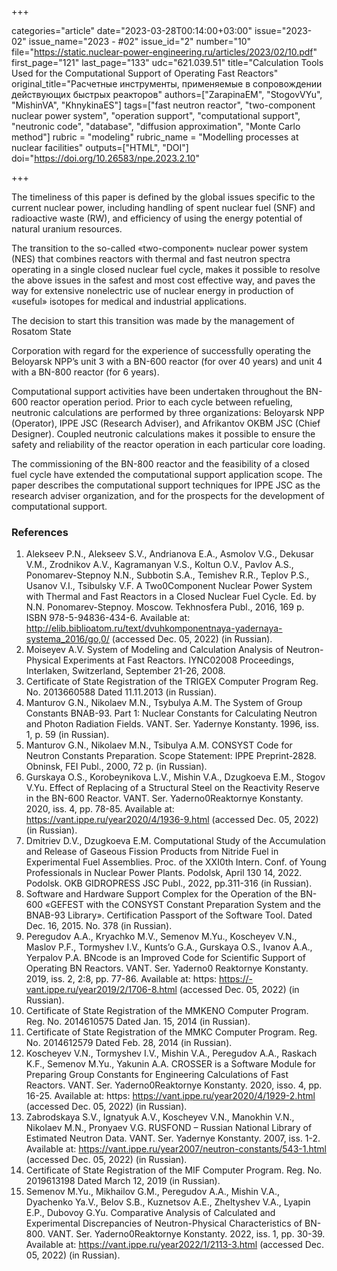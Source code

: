 +++

categories="article"
date="2023-03-28T00:14:00+03:00"
issue="2023-02"
issue_name="2023 - #02"
issue_id="2"
number="10"
file="https://static.nuclear-power-engineering.ru/articles/2023/02/10.pdf"
first_page="121"
last_page="133"
udc="621.039.51"
title="Calculation Tools Used for the Computational Support of Operating Fast Reactors"
original_title="Расчетные инструменты, применяемые в сопровождении действующих быстрых реакторов"
authors=["ZarapinaEM", "StogovVYu", "MishinVA", "KhnykinaES"]
tags=["fast neutron reactor", "two-component nuclear power system", "operation support", "computational support", "neutronic code", "database", "diffusion approximation", "Monte Carlo method"]
rubric = "modeling"
rubric_name = "Modelling processes at nuclear facilities"
outputs=["HTML", "DOI"]
doi="https://doi.org/10.26583/npe.2023.2.10"

+++

The timeliness of this paper is defined by the global issues specific to the current nuclear power, including handling of spent nuclear fuel (SNF) and radioactive waste (RW), and efficiency of using the energy potential of natural uranium resources.

The transition to the so-called «two-component» nuclear power system (NES) that combines reactors with thermal and fast neutron spectra operating in a single closed nuclear fuel cycle, makes it possible to resolve the above issues in the safest and most cost effective way, and paves the way for extensive nonelectric use of nuclear energy in production of «useful» isotopes for medical and industrial applications.

The decision to start this transition was made by the management of Rosatom State

Corporation with regard for the experience of successfully operating the Beloyarsk NPP’s unit 3 with a BN-600 reactor (for over 40 years) and unit 4 with a BN-800 reactor (for 6 years).

Computational support activities have been undertaken throughout the BN-600 reactor operation period. Prior to each cycle between refueling, neutronic calculations are performed by three organizations: Beloyarsk NPP (Operator), IPPE JSC (Research Adviser), and Afrikantov OKBM JSC (Chief Designer). Coupled neutronic calculations makes it possible to ensure the safety and reliability of the reactor operation in each particular core loading.

The commissioning of the BN-800 reactor and the feasibility of a closed fuel cycle have extended the computational support application scope. The paper describes the computational support techniques for IPPE JSC as the research adviser organization, and for the prospects for the development of computational support.

### References

1. Alekseev P.N., Alekseev S.V., Andrianova E.A., Asmolov V.G., Dekusar V.M., Zrodnikov A.V., Kagramanyan V.S., Koltun O.V., Pavlov A.S., Ponomarev-Stepnoy N.N., Subbotin S.A., Temishev R.R., Teplov P.S., Usanov V.I., Tsibulsky V.F. A Two0Component Nuclear Power System with Thermal and Fast Reactors in a Closed Nuclear Fuel Cycle. Ed. by N.N. Ponomarev-Stepnoy. Moscow. Tekhnosfera Publ., 2016, 169 p. ISBN 978-5-94836-434-6. Available at: http://elib.biblioatom.ru/text/dvuhkomponentnaya-yadernaya-systema_2016/go,0/ (accessed Dec. 05, 2022) (in Russian).
2. Moiseyev A.V. System of Modeling and Calculation Analysis of Neutron-Physical Experiments at Fast Reactors. IYNC02008 Proceedings, Interlaken, Switzerland, September 21-26, 2008.
3. Certificate of State Registration of the TRIGEX Computer Program Reg. No. 2013660588 Dated 11.11.2013 (in Russian).
4. Manturov G.N., Nikolaev M.N., Tsybulya A.M. The System of Group Constants BNAB-93. Part 1: Nuclear Constants for Calculating Neutron and Photon Radiation Fields. VANT. Ser. Yadernye Konstanty. 1996, iss. 1, p. 59 (in Russian).
5. Manturov G.N., Nikolaev M.N., Tsibulya A.M. CONSYST Code for Neutron Constants Preparation. Scope Statement: IPPE Preprint-2828. Obninsk, FEI Publ., 2000, 72 p. (in Russian).
6. Gurskaya O.S., Korobeynikova L.V., Mishin V.A., Dzugkoeva E.M., Stogov V.Yu. Effect of Replacing of a Structural Steel on the Reactivity Reserve in the BN-600 Reactor. VANT. Ser. Yaderno0Reaktornye Konstanty. 2020, iss. 4, pp. 78-85. Available at: https://vant.ippe.ru/year2020/4/1936-9.html (accessed Dec. 05, 2022) (in Russian).
7. Dmitriev D.V., Dzugkoeva E.M. Computational Study of the Accumulation and Release of Gaseous Fission Products from Nitride Fuel in Experimental Fuel Assemblies. Proc. of the XXI0th Intern. Conf. of Young Professionals in Nuclear Power Plants. Podolsk, April 130 14, 2022. Podolsk. OKB GIDROPRESS JSC Publ., 2022, pp.311-316 (in Russian).
8. Software and Hardware Support Complex for the Operation of the BN-600 «GEFEST with the CONSYST Constant Preparation System and the BNAB-93 Library». Certification Passport of the Software Tool. Dated Dec. 16, 2015. No. 378 (in Russian).
9. Peregudov A.A., Kryachko M.V., Semenov M.Yu., Koscheyev V.N., Maslov P.F., Tormyshev I.V., Kunts’o G.A., Gurskaya O.S., Ivanov A.A., Yerpalov P.A. BNcode is an Improved Code for Scientific Support of Operating BN Reactors. VANT. Ser. Yaderno0 Reaktornye Konstanty. 2019, iss. 2, 2:8, pp. 77-86. Available at: https: https://-vant.ippe.ru/year2019/2/1706-8.html (accessed Dec. 05, 2022) (in Russian).
10. Certificate of State Registration of the MMKENO Computer Program. Reg. No. 2014610575 Dated Jan. 15, 2014 (in Russian).
11. Certificate of State Registration of the MMKC Computer Program. Reg. No. 2014612579 Dated Feb. 28, 2014 (in Russian).
12. Koscheyev V.N., Tormyshev I.V., Mishin V.A., Peregudov A.A., Raskach K.F., Semenov M.Yu., Yakunin A.A. CROSSER is a Software Module for Preparing Group Constants for Engineering Calculations of Fast Reactors. VANT. Ser. Yaderno0Reaktornye Konstanty. 2020, isso. 4, pp. 16-25. Available at: https: https://vant.ippe.ru/year2020/4/1929-2.html (accessed Dec. 05, 2022) (in Russian).
13. Zabrodskaya S.V., Ignatyuk A.V., Koscheyev V.N., Manokhin V.N., Nikolaev M.N., Pronyaev V.G. RUSFOND – Russian National Library of Estimated Neutron Data. VANT. Ser. Yadernye Konstanty. 2007, iss. 1-2. Available at: https://vant.ippe.ru/year2007/neutron-constants/543-1.html (accessed Dec. 05, 2022) (in Russian).
14. Certificate of State Registration of the MIF Computer Program. Reg. No. 2019613198 Dated March 12, 2019 (in Russian).
15. Semenov M.Yu., Mikhailov G.M., Peregudov A.A., Mishin V.A., Dyachenko Ya.V., Belov S.B., Kuznetsov A.E., Zheltyshev V.A., Lyapin E.P., Dubovoy G.Yu. Сomparative Analysis of Calculated and Experimental Discrepancies of Neutron-Physical Characteristics of BN-800. VANT. Ser. Yaderno0Reaktornye Konstanty. 2022, iss. 1, pp. 30-39. Available at: https://vant.ippe.ru/year2022/1/2113-3.html (accessed Dec. 05, 2022) (in Russian).
